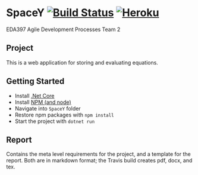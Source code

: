 # SpaceY [![Build Status](https://travis-ci.org/flostellbrink/adp_project.svg?branch=master)](https://travis-ci.org/flostellbrink/adp_project) [![Heroku](http://heroku-shields.herokuapp.com/adp-spacey)](https://adp-spacey.herokuapp.com/)
EDA397 Agile Development Processes Team 2

## Project
This is a web application for storing and evaluating equations.

## Getting Started

- Install [.Net Core](https://www.microsoft.com/net/learn/get-started/windows)
- Install [NPM (and node)](https://nodejs.org/en/)
- Navigate into `SpaceY` folder
- Restore npm packages with `npm install`
- Start the project with `dotnet run`

## Report

Contains the meta level requirements for the project,
and a template for the report.
Both are in markdown format; the Travis build creates
pdf, docx, and tex.
